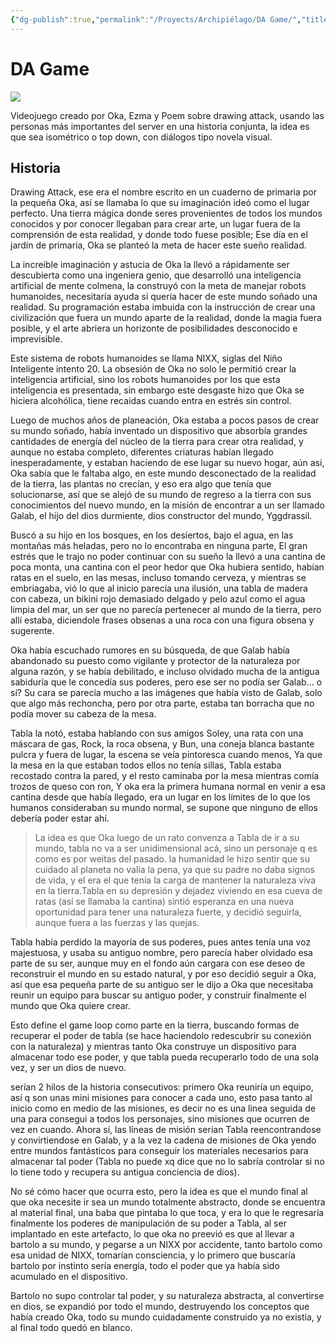 ```yaml
---
{"dg-publish":true,"permalink":"/Proyects/Archipiélago/DA Game/","title":"DA Game","updated":"2023-12-30T18:06:25.083-05:00"}
---
```



# DA Game

![](https://i.imgur.com/uPKEv5r.png)

Videojuego creado por Oka, Ezma y Poem sobre drawing attack, usando las personas más importantes del server en una historia conjunta, la idea es que sea isométrico o top down, con diálogos tipo novela visual.

## Historia

Drawing Attack, ese era el nombre escrito en un cuaderno de primaria por la pequeña Oka, así se llamaba lo que su imaginación ideó como el lugar perfecto. Una tierra mágica donde seres provenientes de todos los mundos conocidos y por conocer llegaban para crear arte, un lugar fuera de la comprensión de esta realidad, y donde todo fuese posible; Ese día en el jardín de primaria, Oka se planteó la meta de hacer este sueño realidad.

La increible imaginación y astucia de Oka la llevó a rápidamente ser descubierta como una ingeniera genio, que desarrolló una inteligencia artificial de mente colmena, la construyó con la meta de manejar robots humanoides, necesitaría ayuda si quería hacer de este mundo soñado una realidad. Su programación estaba imbuida con la instrucción de crear una civilización que fuera un mundo aparte de la realidad, donde la magia fuera posible, y el arte abriera un horizonte de posibilidades desconocido e imprevisible.

Este sistema de robots humanoides se llama NIXX, siglas del Niño Inteligente intento 20. La obsesión de Oka no solo le permitió crear la inteligencia artificial, sino los robots humanoides por los que esta inteligencia es presentada, sin embargo este desgaste hizo que Oka se hiciera alcohólica, tiene recaidas cuando entra en estrés sin control.

Luego de muchos años de planeación, Oka estaba a pocos pasos de crear su mundo soñado, había inventado un dispositivo que absorbía grandes cantidades de energía del núcleo de la tierra para crear otra realidad, y aunque no estaba completo, diferentes criaturas habían llegado inesperadamente, y estaban haciendo de ese lugar su nuevo hogar, aún así, Oka sabía que le faltaba algo, en este mundo desconectado de la realidad de la tierra, las plantas no crecían, y eso era algo que tenía que solucionarse, así que se alejó de su mundo de regreso a la tierra con sus conocimientos del nuevo mundo, en la misión de encontrar a un ser llamado Galab, el hijo del dios durmiente, dios constructor del mundo, Yggdrassil.

Buscó a su hijo en los bosques, en los desiertos, bajo el agua, en las montañas más heladas, pero no lo encontraba en ninguna parte, El gran estrés que le trajo no poder continuar con su sueño la llevó a una cantina de poca monta, una cantina con el peor hedor que Oka hubiera sentido, habían ratas en el suelo, en las mesas, incluso tomando cerveza, y mientras se embriagaba, vió lo que al inicio parecía una ilusión, una tabla de madera con cabeza, un bikini rojo demasiado delgado y pelo azul como el agua limpia del mar, un ser que no parecía pertenecer al mundo de la tierra, pero allí estaba, diciendole frases obsenas a una roca con una figura obsena y sugerente.

Oka había escuchado rumores en su búsqueda, de que Galab había abandonado su puesto como vigilante y protector de la naturaleza por alguna razón, y se había debilitado, e incluso olvidado mucha de la antigua sabiduría que le concedía sus poderes, pero ese ser no podía ser Galab… o sí? Su cara se parecía mucho a las imágenes que había visto de Galab, solo que algo más rechoncha, pero por otra parte, estaba tan borracha que no podía mover su cabeza de la mesa.

Tabla la notó, estaba hablando con sus amigos Soley, una rata con una máscara de gas, Rock, la roca obsena, y Bun, una coneja blanca bastante pulcra y fuera de lugar, la escena se veía pintoresca cuando menos, Ya que la mesa en la que estaban todos ellos no tenía sillas, Tabla estaba recostado contra la pared, y el resto caminaba por la mesa mientras comía trozos de queso con ron, Y oka era la primera humana normal en venir a esa cantina desde que había llegado, era un lugar en los límites de lo que los humanos consideraban su mundo normal, se supone que ninguno de ellos debería poder estar ahí.

> La idea es que Oka luego de un rato convenza a Tabla de ir a su mundo, tabla no va a ser unidimensional acá, sino un personaje q es como es por weitas del pasado. la humanidad le hizo sentir que su cuidado al planeta no valía la pena, ya que su padre no daba signos de vida, y el era el que tenía la carga de mantener la naturaleza viva en la tierra.Tabla en su depresión y dejadez viviendo en esa cueva de ratas (así se llamaba la cantina) sintió esperanza en una nueva oportunidad para tener una naturaleza fuerte, y decidió seguirla, aunque fuera a las fuerzas y las quejas.

Tabla había perdido la mayoría de sus poderes, pues antes tenía una voz majestuosa, y usaba su antiguo nombre, pero parecía haber olvidado esa parte de su ser, aunque muy en el fondo aún cargara con ese deseo de reconstruir el mundo en su estado natural, y por eso decidió seguir a Oka, así que esa pequeña parte de su antiguo ser le dijo a Oka que necesitaba reunir un equipo para buscar su antiguo poder, y construir finalmente el mundo que Oka quiere crear.

Esto define el game loop como parte en la tierra, buscando formas de recuperar el poder de tabla (se hace haciendolo redescubrir su conexión con la naturaleza) y mientras tanto Oka construye un dispositivo para almacenar todo ese poder, y que tabla pueda recuperarlo todo de una sola vez, y ser un dios de nuevo. 

serían 2 hilos de la historia consecutivos: primero Oka reuniría un equipo, así q son unas mini misiones para conocer a cada uno, esto pasa tanto al inicio como en medio de las misiones, es decir no es una linea seguida de una para consegui a todos los personajes, sino misiones que ocurren de vez en cuando. Ahora sí, las líneas de misión serían Tabla reencontrandose y convirtiendose en Galab, y a la vez la cadena de misiones de Oka yendo entre mundos fantásticos para conseguir los materiales necesarios para almacenar tal poder (Tabla no puede xq dice que no lo sabría controlar si no lo tiene todo y recupera su antigua conciencia de dios).

No sé cómo hacer que ocurra esto, pero la idea es que el mundo final al que oka necesite ir sea un mundo totalmente abstracto, donde se encuentra al material final, una baba que pintaba lo que toca, y era lo que le regresaría finalmente los poderes de manipulación de su poder a Tabla, al ser implantado en este artefacto, lo que oka no preevió es que al llevar a bartolo a su mundo, y pegarse a un NIXX por accidente, tanto bartolo como esa unidad de NIXX, tomarían consciencia, y lo primero que buscaría bartolo por instinto sería energía, todo el poder que ya había sido acumulado en el dispositivo.

Bartolo no supo controlar tal poder, y su naturaleza abstracta, al convertirse en dios, se expandió por todo el mundo, destruyendo los conceptos que había creado Oka, todo su mundo cuidadamente construido ya no existía, y al final todo quedó en blanco.
